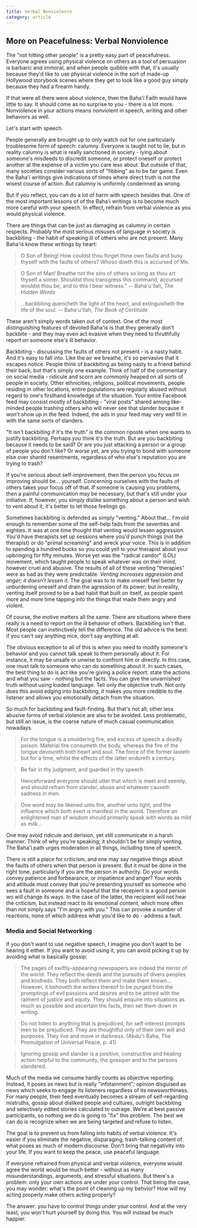 ```yaml
---
title: Verbal Nonviolence
category: article
---
```


## More on Peacefulness: Verbal Nonviolence

The "not hitting other people" is a pretty easy part of peacefulness.
Everyone agrees using physical violence on others as a tool of
persuasion is barbaric and immoral, and when people quibble with that,
it's usually because they'd like to use physical violence in the
sort of made-up Hollywood storybook scenes where they get to look
like a good guy simply because they had a firearm handy.

If that were all there were about violence, then the Baha'i Faith
would have little to say. It should come as no surprise to you - there
is a lot more. Nonviolence in your actions means nonviolent in speech,
writing and other behaviors as well.

Let's start with speech.

People generally are brought up to only watch out for one particularly
troublesome form of speech: calumny. Everyone is taught not to lie, but in
reality calumny is what is really sanctioned in society - lying about someone's
misdeeds to discredit someone, or protect oneself or protect another at the
expense of a victim you care less about. But outside of 
that, many societies consider
various sorts of "fibbing" as to be fair game. Even the Baha'i writings give
indications of times where direct truth is not the wisest course of action.
But calumny is uniformly condemned as wrong.

But if you reflect, you can do a lot of harm with speech besides that. One
of the most important lessons of
of the Baha'i writings is to become much more careful
with your speech. In effect, refrain from verbal violence as you would physical
violence. 

There are things that can be just as damaging as calumny in
certain respects.
Probably the most serious misuses of language in society is backbiting - the
habit of speaking ill of others who are not present. 
Many Baha'is know these writings by heart:

> O Son of Being! How couldst thou forget thine own faults and busy 
> thyself with the faults of others? Whoso doeth this is accursed of Me.

> O Son of Man! Breathe not the sins of others so long as thou art
> thyself a sinner. Shouldst thou transgress this command, accursed
> wouldst thou be, and to this I bear witness."
                       -- Baha'u'llah, _The Hidden Words_

> ...backbiting quencheth the light of the heart, and extinguisheth 
   the life of the soul.
                       -- Baha'u'llah, _The Book of Certitude_

These aren't simply words taken out of context.
One of the most distinguishing features of devoted Baha'is is that they
generally don't backbite - and they may even act evasive when they need
to thruthfully report on someone else's ill behavior.

Backbiting - discussing the faults of others not present - is a nasty habit.
And it's easy to fall into. Like the air we breathe, it's so pervasive
that it escapes notice. People think of backbiting as being nasty to a friend
behind their back, but that's simply one example. Think of half of the
commentary on social media - ridicule and scorn are commonly heaped on
all sorts of people in society. Other ethnicities, religions, political movements,
people residing in other locations, entire populations are regularly
abused without regard to one's firsthand knowledge of the situation.
Your entire Facebook feed may consist mostly of backbiting - "viral posts"
shared among like-minded people trashing others who will never see that
slander because it won't show up in the feed. Indeed, the ads in your
feed may very well fit in with the same sorts of slanders.

"It isn't backbiting if it's the truth" is the common riposte when one
wants to justify backbiting. Perhaps _you_ think it's the truth. But
are you backbiting because it needs to be said? Or are you just attacking
a person or a group of people you don't like? Or worse yet, are you trying
to bond with someone else over shared resentments, regardless of who else's
reputation you are trying to trash?

If you're serious about self-improvement, then the
person you focus on improving should be... yourself. Concerning ourselves
with the faults of others takes your focus off of that. If someone is causing
you problems, then a painful communication may be necessary, but that's
still under your initiative. If, however, you simply dislike something
about a person and wish to vent about it, it's better to let those feelings go.

Sometimes backbiting is defended as simply "venting." About that...
I'm old enough to remember some of the self-help
fads from the seventies and eighties. It was at one time thought that
venting would lessen aggression. You'd have therapists set up sessions where
you'd punch things (not the therapist) or do "primal screaming" and wreck
your voice. This is in addition to spending a hundred
bucks so you could yell to your therapist about your upbringing for
fifty minutes. Worse yet was the "radical candor" (LOL) movement, which taught
people to speak whatever was on their mind, however cruel and abusive.
The results of all of these venting "therapies" were as bad as they were
predictable. *Venting increases aggression and anger; it doesn't lessen it.* 
The goal was to to make oneself feel
better by unburdening oneself and drain the agression of its power; but in 
reality, venting itself proved to be
a bad habit that built on itself, as people spent more and more time tapping
into the things that made them angry and violent.

Of course, the motive matters all the same.
There are situations where there really is a need to report on the
ill behavior of others. Backbiting isn't that. Most people can instinctively
tell the difference. The old advice is the best: if you can't say anything nice, 
don't say anything at all.

The obvious exception to all of this is when you need to modify someone's
behavior and you cannot talk speak to them personally about it.
For instance, it may be unsafe or unwise to
confront him or directly. In this case, one must talk to someone who
can do something about it. In such cases, the best thing to do is act like you're 
giving a police report: state
the actions and what you saw - nothing but the facts. You can give the
unvarnished truth without using loaded language. Tell only the objective
truth. Not only does this avoid edging into backbiting, it makes you more
credible to the listener and allows you emotionally detach from the situation.

So much for backbiting and fault-finding. But that's not all; other
less abusive forms of verbal violence are also to be avoided.
Less problematic, but still an issue, is the coarse nature of much 
casual communication nowadays.

>   For the tongue is a smoldering fire, and excess of speech a deadly poison. 
>   Material fire consumeth the body, whereas the fire of the tongue devoureth 
>   both heart and soul. The force of the former lasteth but for a time, 
>   whilst the effects of the latter endureth a century.

>   Be fair in thy judgment, and guarded in thy speech.

>   Henceforward everyone should utter that which is meet and seemly, and should 
>   refrain from slander, abuse and whatever causeth sadness in men.

>   One word may be likened unto fire, another unto light, and the influence 
>   which both exert is manifest in the world. Therefore an enlightened man of 
>   wisdom should primarily speak with words as mild as milk...


One may avoid ridicule and derision, yet still communicate in a harsh manner.
Think of why you're speaking; it shouldn't be for simply venting. The Baha'i
path urges moderation in all things, including tone of speech.

There is still a place for criticism, and one may
say negative things about the faults of others when that person is present.
But it must be done in the right tone, particularly if you are the person
in authority. Do your words convey patience and forbearance, or impatience
and anger? Your words and attitude must convey that you're presenting 
yourself as someone who
sees a fault in someone and is hopeful that the recepient is a good person
wo will change its ways. In the case of the latter, the recipient will not
hear the criticism, but instead react to its emotional content, which
more often than not simply says "I'm angry with you."
This can provoke a number of reactions, none of which
address what you'd like to do - address a fault.

### Media and Social Networking

If you don't want to use negative speech, I imagine you don't want
to be hearing it either. If you want to avoid using it, you can avoid picking
it up by avoiding what is basically gossip:

>   The pages of swiftly-appearing newspapers are indeed the mirror of the world. 
>   They reflect the deeds and the pursuits of divers peoples and kindreds. 
>   They both reflect them and make them known...
>   However, it behoveth the writers thereof to be purged from the promptings of 
>   evil passions and desires and to be attired with the raiment of justice and 
>   equity. They should enquire into situations as much as possible and ascertain 
>   the facts, then set them down in writing.

>   Do not listen to anything that is prejudiced, for self-interest prompts 
>   men to be prejudiced. They are thoughtful only of their own will and purposes. 
>   They live and move in darkness.
>               (Abdu'l-Baha, The Promulgation of Universal Peace, p. 41)

>   Ignoring gossip and slander is a positive, constructive and healing action 
>   helpful to the community, the gossiper and to the persons slandered.

Much of the media we consume hardly counts as objective reporting. Instead,
it poses as news but is really "infotainment"; opinion disguised as news 
which seeks to engage
its listeners regardless of its newsworthiness. For many people, their feed
eventually becomes a stream of self-regarding mistruths, gossip about disliked
people and cultures, outright backbiting and selectively edited stories calculated
to outrage. 
We're at best passive participants, so nothing we do is going to "fix" this problem. The
best we can do is recognize when we are being targeted and refuse
to listen.

The goal is to prevent us from falling into habits of verbal violence. It's easier
if you eliminate the negative, disparaging, trash-talking content
of what poses as much of modern discourse. Don't bring that negativity into
your life. If you want to keep the peace, use peaceful language.

If everyone refrained from physical and verbal violence, everyone would
agree the world would be much better - without as many misunderstandings,
arguments, and stressful situations. But there's a problem: only your own
actions are under your control.
That being the case, you may wonder: what's the point of cleaning up my
behvior? How will my acting properly make others acting properly?

The answer: you have to control things under your control. And at the
very least, you won't hurt yourself by doing this. You will instead be
much happier.


